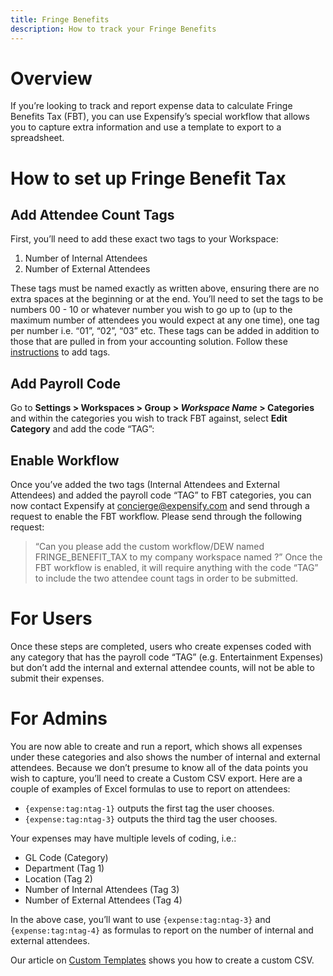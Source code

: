 ```yaml
---
title: Fringe Benefits
description: How to track your Fringe Benefits
---
```

# Overview 
If you’re looking to track and report expense data to calculate Fringe Benefits Tax (FBT), you can use Expensify’s special workflow that allows you to capture extra information and use a template to export to a spreadsheet.

# How to set up Fringe Benefit Tax

## Add Attendee Count Tags 
First, you’ll need to add these exact two tags to your Workspace: 
1) Number of Internal Attendees
2) Number of External Attendees 

These tags must be named exactly as written above, ensuring there are no extra spaces at the beginning or at the end. You’ll need to set the tags to be  numbers 00 - 10 or whatever number you wish to go up to (up to the maximum number of attendees you would expect at any one time), one tag per number i.e. “01”, “02”, “03” etc. These tags can be added in addition to those that are pulled in from your accounting solution. Follow these [instructions](https://help.expensify.com/articles/expensify-classic/workspace-and-domain-settings/Tags#gsc.tab=0) to add tags.

## Add Payroll Code
Go to **Settings > Workspaces > Group > _Workspace Name_ > Categories** and within the categories you wish to track FBT against, select **Edit Category** and add the code “TAG”:

## Enable Workflow
Once you’ve added the two tags (Internal Attendees and External Attendees) and added the payroll code “TAG” to FBT categories, you can now contact Expensify at concierge@expensify.com and send through a request to enable the FBT workflow. Please send through the following request: 
>“Can you please add the custom workflow/DEW named FRINGE_BENEFIT_TAX to my company workspace named <insert your company workspace name> ?”
Once the FBT workflow is enabled, it will require anything with the code “TAG” to include the two attendee count tags in order to be submitted.


# For Users
Once these steps are completed, users who create expenses coded with any category that has the payroll code “TAG” (e.g. Entertainment Expenses) but don’t add the internal and external attendee counts, will not be able to submit their expenses.
# For Admins
You are now able to create and run a report, which shows all expenses under these categories and also shows the number of internal and external attendees. Because we don’t presume to know all of the data points you wish to capture, you’ll need to create a Custom CSV export. 
Here are a couple of examples of Excel formulas to use to report on attendees:
- `{expense:tag:ntag-1}` outputs the first tag the user chooses.
- `{expense:tag:ntag-3}` outputs the third tag the user chooses.

Your expenses may have multiple levels of coding, i.e.:
- GL Code (Category)
- Department (Tag 1)
- Location (Tag 2)
- Number of Internal Attendees (Tag 3)
- Number of External Attendees (Tag 4)

In the above case, you’ll want to use `{expense:tag:ntag-3}` and `{expense:tag:ntag-4}` as formulas to report on the number of internal and external attendees.

Our article on [Custom Templates](https://help.expensify.com/articles/expensify-classic/insights-and-custom-reporting/Custom-Templates#gsc.tab=0) shows you how to create a custom CSV. 
